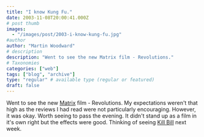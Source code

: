 ```yaml
---
title: "I know Kung Fu."
date: 2003-11-08T20:00:41.000Z
# post thumb
images:
  - "/images/post/2003-i-know-kung-fu.jpg"
#author
author: "Martin Woodward"
# description
description: "Went to see the new Matrix film - Revolutions."
# Taxonomies
categories: ["web"]
tags: ["blog", "archive"]
type: "regular" # available type (regular or featured)
draft: false
---
```

Went to see the new [Matrix](http://www.matrix.com) film - Revolutions.  My expectations weren't that high as the reviews I had read were not particularly encouraging.  However, it was okay.  Worth seeing to pass the evening.  It didn't stand up as a film in it's own right but the effects were good.  Thinking of seeing [Kill Bill](http://www.kill-bill.com) next week.